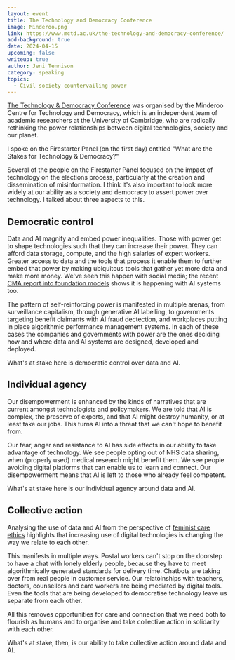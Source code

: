 ```yaml
---
layout: event
title: The Technology and Democracy Conference
image: Minderoo.png
link: https://www.mctd.ac.uk/the-technology-and-democracy-conference/
add-background: true
date: 2024-04-15
upcoming: false
writeup: true
author: Jeni Tennison
category: speaking
topics:
  - Civil society countervailing power
---
```


[The Technology & Democracy Conference](https://www.mctd.ac.uk/the-technology-and-democracy-conference/) was organised by the Minderoo Centre for Technology and Democracy, which is an independent team of academic researchers at the University of Cambridge, who are radically rethinking the power relationships between digital technologies, society and our planet.

I spoke on the Firestarter Panel (on the first day) entitled "What are the Stakes for Technology & Democracy?" 

<!--more-->

Several of the people on the Firestarter Panel focused on the impact of technology on the elections process, particularly at the creation and dissemination of misinformation. I think it's also important to look more widely at our ability as a society and democracy to assert power over technology. I talked about three aspects to this.

## Democratic control

Data and AI magnify and embed power inequalities. Those with power get to shape technologies such that they can increase their power. They can afford data storage, compute, and the high salaries of expert workers. Greater access to data and the tools that process it enable them to further embed that power by making ubiquitous tools that gather yet more data and make more money. We've seen this happen with social media; the recent [CMA report into foundation models](https://www.gov.uk/cma-cases/ai-foundation-models-initial-review) shows it is happening with AI systems too.

The pattern of self-reinforcing power is manifested in multiple arenas, from surveillance capitalism, through generative AI labelling, to governments targeting benefit claimants with AI fraud dectection, and workplaces putting in place algorithmic performance management systems. In each of these cases the companies and governments with power are the ones deciding how and where data and AI systems are designed, developed and deployed.

What's at stake here is democratic control over data and AI.

## Individual agency

Our disempowerment is enhanced by the kinds of narratives that are current amongst technologists and policymakers. We are told that AI is complex, the preserve of experts, and that AI might destroy humanity, or at least take our jobs. This turns AI into a threat that we can't hope to benefit from.

Our fear, anger and resistance to AI has side effects in our ability to take advantage of technology. We see people opting out of NHS data sharing, when (properly used) medical research might benefit them. We see people avoiding digital platforms that can enable us to learn and connect. Our disempowerment means that AI is left to those who already feel competent.

What's at stake here is our individual agency around data and AI.

## Collective action

Analysing the use of data and AI from the perspective of [feminist care ethics](https://en.wikipedia.org/wiki/Ethics_of_care) highlights that increasing use of digital technologies is changing the way we relate to each other.

This manifests in multiple ways. Postal workers can't stop on the doorstep to have a chat with lonely elderly people, because they have to meet algorithmically generated standards for delivery time. Chatbots are taking over from real people in customer service. Our relatoinships with teachers, doctors, counsellors and care workers are being mediated by digital tools. Even the tools that are being developed to democratise technology leave us separate from each other.

All this removes opportunities for care and connection that we need both to flourish as humans and to organise and take collective action in solidarity with each other.

What's at stake, then, is our ability to take collective action around data and AI.
